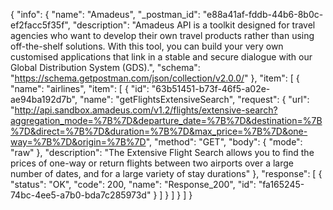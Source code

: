 {
  "info": {
    "name": "Amadeus",
    "_postman_id": "e88a41af-fddb-44b6-8b0c-ef2facc5f35f",
    "description": "Amadeus API is a toolkit designed for travel agencies who want to develop their own travel products rather than using off-the-shelf solutions. With this tool, you can build your very own customised applications that link in a stable and secure dialogue with our Global Distribution System (GDS).",
    "schema": "https://schema.getpostman.com/json/collection/v2.0.0/"
  },
  "item": [
    {
      "name": "airlines",
      "item": [
        {
          "id": "63b51451-b73f-46f5-a02e-ae94ba192d7b",
          "name": "getFlightsExtensiveSearch",
          "request": {
            "url": "http://api.sandbox.amadeus.com/v1.2/flights/extensive-search?aggregation_mode=%7B%7D&departure_date=%7B%7D&destination=%7B%7D&direct=%7B%7D&duration=%7B%7D&max_price=%7B%7D&one-way=%7B%7D&origin=%7B%7D",
            "method": "GET",
            "body": {
              "mode": "raw"
            },
            "description": "The Extensive Flight Search allows you to find the prices of one-way or return flights between two airports over a large number of dates, and for a large variety of stay durations"
          },
          "response": [
            {
              "status": "OK",
              "code": 200,
              "name": "Response_200",
              "id": "fa165245-74bc-4ee5-a7b0-bda7c285973d"
            }
          ]
        }
      ]
    }
  ]
}